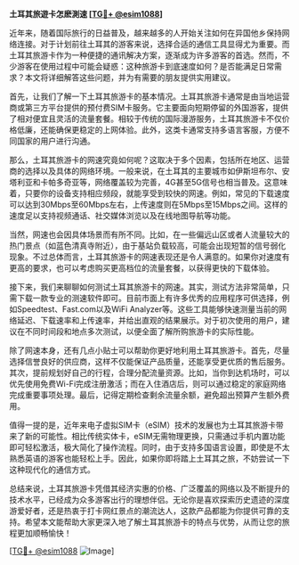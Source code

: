 **土耳其旅遊卡怎麽測速 [[TG💪+ @esim1088](https://t.me/s/esim1088)]**

近年来，随着国际旅行的日益普及，越来越多的人开始关注如何在异国他乡保持网络连接。对于计划前往土耳其的游客来说，选择合适的通信工具显得尤为重要。而土耳其旅游卡作为一种便捷的通讯解决方案，逐渐成为许多游客的首选。然而，不少游客在使用过程中可能会疑惑：这种旅游卡到底速度如何？是否能满足日常需求？本文将详细解答这些问题，并为有需要的朋友提供实用建议。

首先，让我们了解一下土耳其旅游卡的基本情况。土耳其旅游卡通常是由当地运营商或第三方平台提供的预付费SIM卡服务。它主要面向短期停留的外国游客，提供了相对便宜且灵活的流量套餐。相较于传统的国际漫游服务，土耳其旅游卡不仅价格低廉，还能确保更稳定的上网体验。此外，这类卡通常支持多语言客服，方便不同国家的用户进行沟通。

那么，土耳其旅游卡的网速究竟如何呢？这取决于多个因素，包括所在地区、运营商的选择以及具体的网络环境。一般来说，在土耳其的主要城市如伊斯坦布尔、安塔利亚和卡帕多奇亚等，网络覆盖较为完善，4G甚至5G信号也相当普及。这意味着，只要你的设备支持相应频段，就能享受到较快的网速。例如，常见的下载速度可以达到30Mbps至60Mbps左右，上传速度则在5Mbps至15Mbps之间。这样的速度足以支持视频通话、社交媒体浏览以及在线地图导航等功能。

当然，网速也会因具体场景而有所不同。比如，在一些偏远山区或者人流量较大的热门景点（如蓝色清真寺附近），由于基站负载较高，可能会出现短暂的信号弱化现象。不过总体而言，土耳其旅游卡的网速表现还是令人满意的。如果你对速度有更高的要求，也可以考虑购买更高档位的流量套餐，以获得更快的下载体验。

接下来，我们来聊聊如何测试土耳其旅游卡的网速。其实，测试方法非常简单，只需下载一款专业的测速软件即可。目前市面上有许多优秀的应用程序可供选择，例如Speedtest、Fast.com以及WiFi Analyzer等。这些工具能够快速测量当前的网络延迟、下载速率和上传速率，并给出直观的结果展示。对于初次使用的用户，建议在不同时间段和地点多次测试，以便全面了解所购旅游卡的实际性能。

除了网速本身，还有几点小贴士可以帮助你更好地利用土耳其旅游卡。首先，尽量选择信誉良好的供应商，这样不仅能保证产品质量，还能享受更优质的售后服务。其次，提前规划好自己的行程，合理分配流量资源。比如，当你到达机场时，可以优先使用免费Wi-Fi完成注册激活；而在入住酒店后，则可以通过稳定的家庭网络完成重要事项处理。最后，记得定期检查剩余流量余额，避免超出预算产生额外费用。

值得一提的是，近年来电子虚拟SIM卡（eSIM）技术的发展也为土耳其旅游卡带来了新的可能性。相比传统实体卡，eSIM无需物理更换，只需通过手机内置功能即可轻松激活，极大简化了操作流程。同时，由于支持多国语言设置，即使是不太熟悉英语的游客也能轻松上手。因此，如果你即将踏上土耳其之旅，不妨尝试一下这种现代化的通信方式。

总结来说，土耳其旅游卡凭借其经济实惠的价格、广泛覆盖的网络以及不断提升的技术水平，已经成为众多游客出行的理想伴侣。无论你是喜欢探索历史遗迹的深度游爱好者，还是热衷于打卡网红景点的潮流达人，这款产品都能为你提供可靠的支持。希望本文能帮助大家更深入地了解土耳其旅游卡的特点与优势，从而让您的旅程更加顺畅愉快！

[[TG💪+ @esim1088](https://t.me/s/esim1088) ![Image](https://i.postimg.cc/4NQfJmqS/Snipaste-2025-05-13-00-14-12.png)]